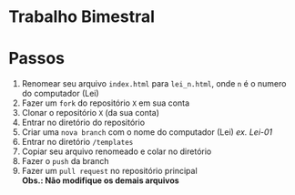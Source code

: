 # Trabalho Bimestral

# Passos
1. Renomear seu arquivo `index.html` para `lei_n.html`, onde `n` é o numero do computador (Lei)  
2. Fazer um `fork` do repositório `X`  em sua conta  
3. Clonar o repositório `X` (da sua conta)  
4. Entrar no diretório do repositório
5. Criar uma `nova branch` com o nome do computador (Lei) *ex. Lei-01*  
6. Entrar no diretório `/templates`  
7. Copiar seu arquivo renomeado e colar no diretório  
8. Fazer o `push` da branch  
9. Fazer um `pull request` no repositório principal  
**Obs.: Não modifique os demais arquivos**